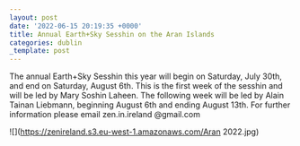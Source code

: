 ```yaml
---
layout: post
date: '2022-06-15 20:19:35 +0000'
title: Annual Earth+Sky Sesshin on the Aran Islands
categories: dublin
_template: post
---
```


The annual Earth+Sky Sesshin this year will begin on Saturday, July 30th, and end on Saturday, August 6th. This is the first week of the sesshin and will be led by Mary Soshin Laheen. The following week will be led by Alain Tainan Liebmann, beginning August 6th and ending August 13th. For further information please email zen.in.ireland @gmail.com

![](https://zenireland.s3.eu-west-1.amazonaws.com/Aran 2022.jpg)
